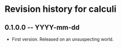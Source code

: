 # Revision history for calculi

## 0.1.0.0 -- YYYY-mm-dd

* First version. Released on an unsuspecting world.
